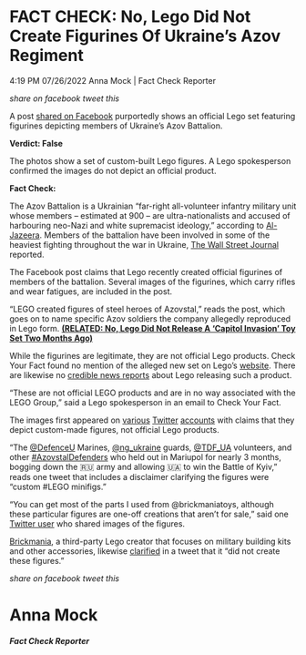 FACT CHECK: No, Lego Did Not Create Figurines Of Ukraine’s Azov Regiment
========================================================================

4:19 PM 07/26/2022 Anna Mock | Fact Check Reporter

_share on facebook_ _tweet this_

 

A post [shared on Facebook](https://www.facebook.com/phoenix.wings.foundation/posts/pfbid0pfJy8d4QxC8QYwZ9P9F3dzTestmVsxvremPmQTeABUL2h9xc3Pck6Kf7ayuRdaE6l) purportedly shows an official Lego set featuring figurines depicting members of Ukraine’s Azov Battalion. 

 

**Verdict: False**

The photos show a set of custom-built Lego figures. A Lego spokesperson confirmed the images do not depict an official product.

**Fact Check:** 

 

The Azov Battalion is a Ukrainian “far-right all-volunteer infantry military unit whose members – estimated at 900 – are ultra-nationalists and accused of harbouring neo-Nazi and white supremacist ideology,” according to [Al-Jazeera](https://www.aljazeera.com/news/2022/3/1/who-are-the-azov-regiment). Members of the battalion have been involved in some of the heaviest fighting throughout the war in Ukraine, [The Wall Street Journal](https://www.wsj.com/articles/ukraines-azov-battalion-looks-to-regroup-and-clean-up-image-11654453889) reported.

The Facebook post claims that Lego recently created official figurines of members of the battalion. Several images of the figurines, which carry rifles and wear fatigues, are included in the post.

“LEGO created figures of steel heroes of Azovstal,” reads the post, which goes on to name specific Azov soldiers the company allegedly reproduced in Lego form. [**(RELATED: No, Lego Did Not Release A ‘Capitol Invasion’ Toy Set Two Months Ago)**](https://checkyourfact.com/2021/01/14/fact-check-lego-capitol-invasion-toy-set-two-months-ago/)

 

While the figurines are legitimate, they are not official Lego products. Check Your Fact found no mention of the alleged new set on Lego’s [website](https://www.lego.com/en-us/search?q=Azov). There are likewise no [credible news reports](https://www.google.com/search?q=Lego+releases+Azov+set&rlz=1C1CHBF_enUS820US820&ei=PkLgYsv5Fa-vptQP79Ci8Ao&ved=0ahUKEwjLkLDWppf5AhWvl4kEHW-oCK4Q4dUDCA8&uact=5&oq=Lego+releases+Azov+set&gs_lcp=Cgdnd3Mtd2l6EAMyBQghEKABMgUIIRCgATIFCCEQoAEyBQghEKsCOggIABCPARDqAjoFCAAQkQI6EQguEIAEELEDEIMBEMcBENEDOhQILhCABBCxAxCDARDHARDRAxDUAjoFCAAQgAQ6CwgAEIAEELEDEIMBOggILhCxAxCDAToECAAQQzoGCAAQChBDOgoILhCxAxCDARBDOggILhCABBCxAzoLCC4QgAQQxwEQrwE6CwguEIAEEMcBENEDOgsILhCxAxCDARDUAjoKCAAQsQMQgwEQQzoKCC4QsQMQ1AIQQzoHCAAQsQMQQzoECC4QQzoRCC4QgAQQsQMQgwEQxwEQrwE6BwguELEDEEM6CAgAELEDEIMBOggIABCABBCxAzoICAAQgAQQyQM6BwgAEIAEEAo6BQgAEMQCOgYIABAeEBY6BQgAEIYDSgQIQRgBSgQIRhgAULwEWMosYJctaAVwAHgAgAHaAYgB-BmSAQYwLjIxLjGYAQCgAQGwAQrAAQE&sclient=gws-wiz) about Lego releasing such a product. 

“These are not official LEGO products and are in no way associated with the LEGO Group,” said a Lego spokesperson in an email to Check Your Fact.

The images first appeared on [various](https://twitter.com/igorsushko/status/1550526148584517633) [Twitter](https://twitter.com/spriteer_774400/status/1550404525458087936) [accounts](https://twitter.com/AndrewBecraft/status/1550302641313394689) with claims that they depict custom-made figures, not official Lego products.

“The [@DefenceU](https://twitter.com/DefenceU?ref_src=twsrc%5Etfw) Marines, [@ng\_ukraine](https://twitter.com/ng_ukraine?ref_src=twsrc%5Etfw) guards, [@TDF\_UA](https://twitter.com/TDF_UA?ref_src=twsrc%5Etfw) volunteers, and other [#AzovstalDefenders](https://twitter.com/hashtag/AzovstalDefenders?src=hash&ref_src=twsrc%5Etfw) who held out in Mariupol for nearly 3 months, bogging down the 🇷🇺 army and allowing 🇺🇦 to win the Battle of Kyiv,” reads one tweet that includes a disclaimer clarifying the figures were “custom #LEGO minifigs.”

“You can get most of the parts I used from @brickmaniatoys, although these particular figures are one-off creations that aren’t for sale,” said one [Twitter user](https://twitter.com/AndrewBecraft/status/1550302641313394689) who shared images of the figures.

[Brickmania](https://www.brickmania.com/about-brickmania/), a third-party Lego creator that focuses on military building kits and other accessories, likewise [clarified](https://twitter.com/brickmaniatoys/status/1550581101214695424?ref_src=twsrc%5Etfw) in a tweet that it “did not create these figures.”

_share on facebook_ _tweet this_

Anna Mock
=========

##### Fact Check Reporter